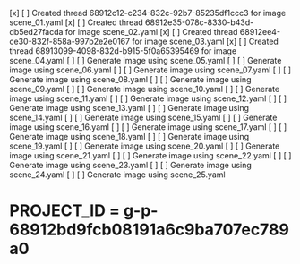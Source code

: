 [x] [ ] Created thread 68912c12-c234-832c-92b7-85235df1ccc3 for image scene_01.yaml
[x] [ ] Created thread 68912e35-078c-8330-b43d-db5ed27facda for image scene_02.yaml
[x] [ ] Created thread 68912ee4-ce30-832f-858a-997b2e2e0167 for image scene_03.yaml
[x] [ ] Created thread 68913099-4098-832d-b915-5f0a65395469 for image scene_04.yaml
[ ] [ ] Generate image using scene_05.yaml
[ ] [ ] Generate image using scene_06.yaml
[ ] [ ] Generate image using scene_07.yaml
[ ] [ ] Generate image using scene_08.yaml
[ ] [ ] Generate image using scene_09.yaml
[ ] [ ] Generate image using scene_10.yaml
[ ] [ ] Generate image using scene_11.yaml
[ ] [ ] Generate image using scene_12.yaml
[ ] [ ] Generate image using scene_13.yaml
[ ] [ ] Generate image using scene_14.yaml
[ ] [ ] Generate image using scene_15.yaml
[ ] [ ] Generate image using scene_16.yaml
[ ] [ ] Generate image using scene_17.yaml
[ ] [ ] Generate image using scene_18.yaml
[ ] [ ] Generate image using scene_19.yaml
[ ] [ ] Generate image using scene_20.yaml
[ ] [ ] Generate image using scene_21.yaml
[ ] [ ] Generate image using scene_22.yaml
[ ] [ ] Generate image using scene_23.yaml
[ ] [ ] Generate image using scene_24.yaml
[ ] [ ] Generate image using scene_25.yaml
# PROJECT_ID = g-p-68912bd9fcb08191a6c9ba707ec789a0
